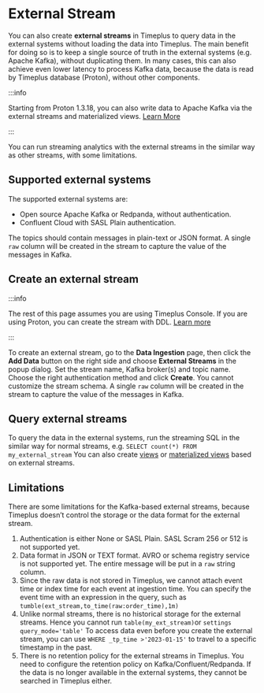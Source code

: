 

# External Stream

You can also create **external streams** in Timeplus to query data in the external systems without loading the data into Timeplus. The main benefit for doing so is to keep a single source of truth in the external systems (e.g. Apache Kafka), without duplicating them. In many cases, this can also achieve even lower latency to process Kafka data, because the data is read by Timeplus database (Proton), without other components.

:::info

Starting from Proton 1.3.18, you can also write data to Apache Kafka via the external streams and materialized views. [Learn More](proton-kafka#write-to-kafka-with-sql)

:::

You can run streaming analytics with the external streams in the similar way as other streams, with some limitations. 

## Supported external systems

The supported external systems are:

* Open source Apache Kafka or Redpanda, without authentication. 
* Confluent Cloud with SASL Plain authentication.

The topics should contain messages in plain-text or JSON format. A single `raw` column will be created in the stream to capture the value of the messages in Kafka.

## Create an external stream

:::info

The rest of this page assumes you are using Timeplus Console. If you are using Proton, you can create the stream with DDL. [Learn more](proton-create-stream#create-external-stream)

:::

To create an external stream, go to the **Data Ingestion** page, then click the **Add Data** button on the right side and choose **External Streams** in the popup dialog. Set the stream name, Kafka broker(s) and topic name. Choose the right authentication method and click **Create**. You cannot customize the stream schema. A single `raw` column will be created in the stream to capture the value of the messages in Kafka.

## Query external streams

To query the data in the external systems, run the streaming SQL in the similar way for normal streams, e.g. `SELECT count(*) FROM my_external_stream` You can also create [views](view) or [materialized views](view#materialized-view) based on external streams.

## Limitations

There are some limitations for the Kafka-based external streams, because Timeplus doesn’t control the storage or the data format for the external stream.

1. Authentication is either None or SASL Plain. SASL Scram 256 or 512 is not supported yet.
2. Data format in JSON or TEXT format. AVRO or schema registry service is not supported yet. The entire message will be put in a `raw` string column.
3. Since the raw data is not stored in Timeplus, we cannot attach event time or index time for each event at ingestion time. You can specify the event time with an expression in the query, such as `tumble(ext_stream,to_time(raw:order_time),1m)`
4. Unlike normal streams, there is no historical storage for the external streams. Hence you cannot run `table(my_ext_stream)`or `settings query_mode='table'` To access data even before you create the external stream, you can use `WHERE _tp_time >'2023-01-15'` to travel to a specific timestamp in the past.
5. There is no retention policy for the external streams in Timeplus. You need to configure the retention policy on Kafka/Confluent/Redpanda. If the data is no longer available in the external systems, they cannot be searched in Timeplus either.